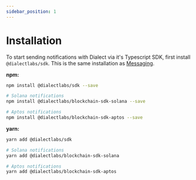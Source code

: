 ```yaml
---
sidebar_position: 1
---
```


# Installation

To start sending notifications with Dialect via it's Typescript SDK, first install `@dialectlabs/sdk`. This is the same installation as [Messaging](broken-reference).

**npm:**

```bash
npm install @dialectlabs/sdk --save

# Solana notifications
npm install @dialectlabs/blockchain-sdk-solana --save

# Aptos notifications
npm install @dialectlabs/blockchain-sdk-aptos --save
```

**yarn:**

```bash
yarn add @dialectlabs/sdk

# Solana notifications
yarn add @dialectlabs/blockchain-sdk-solana

# Aptos notifications
yarn add @dialectlabs/blockchain-sdk-aptos
```
